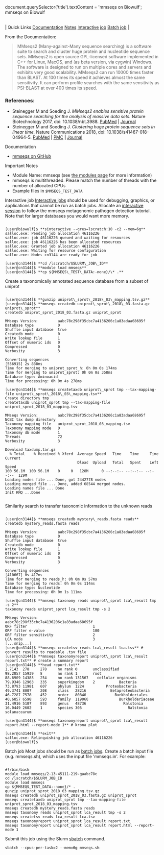 

document.querySelector('title').textContent = 'mmseqs on Biowulf';
mmseqs on Biowulf


|  |
| --- |
| 
Quick Links
[Documentation](#doc)
[Notes](#notes)
[Interactive job](#int) 
[Batch job](#sbatch) 
 |



From the Documentation:




> 
>  MMseqs2 (Many-against-Many sequence searching) is a software suite to search and cluster huge protein and nucleotide sequence sets. MMseqs2 is open source GPL-licensed software implemented in C++ for Linux, MacOS, and (as beta version, via cygwin) Windows. The software is designed to run on multiple cores and servers and exhibits very good scalability. MMseqs2 can run 10000 times faster than BLAST. At 100 times its speed it achieves almost the same sensitivity. It can perform profile searches with the same sensitivity as PSI-BLAST at over 400 times its speed.


### References:


* Steinegger M and Soeding J. *MMseqs2 enables sensitive protein sequence searching for the analysis of massive data sets.* Nature Biotechnology 2017, doi: 10.1038/nbt.3988. [PubMed](https://pubmed.ncbi.nlm.nih.gov/29035372/) | [Journal](https://www.nature.com/articles/nbt.3988)
* Steinegger M and Soeding J. *Clustering huge protein sequence sets in linear time.* Nature Communications 2018, doi: 10.1038/s41467-018-04964-5. [PubMed](https://pubmed.ncbi.nlm.nih.gov/29959318/) | [PMC](https://www.ncbi.nlm.nih.gov/pmc/articles/PMC6026198/) | [Journal](https://www.nature.com/articles/s41467-018-04964-5)


Documentation
* [mmseqs on GitHub](https://github.com/soedinglab/MMseqs2)


Important Notes
* Module Name: mmseqs (see [the modules page](/apps/modules.html) for more information)
* mmseqs is multithreaded. Please match the number of threads with the number of allocated CPUs
* Example files in `$MMSEQS_TEST_DATA`



Interactive job
[Interactive jobs](/docs/userguide.html#int) should be used for debugging, graphics, or applications that cannot be run as batch jobs.
Allocate an [interactive session](/docs/userguide.html#int) to follow the mmseqs metagenomic pathogen
detection tutorial. Note that for larger databases you would want more memory.



```

[user@biowulf]$ **sinteractive --gres=lscratch:10 -c2 --mem=6g**
salloc.exe: Pending job allocation 46116226
salloc.exe: job 46116226 queued and waiting for resources
salloc.exe: job 46116226 has been allocated resources
salloc.exe: Granted job allocation 46116226
salloc.exe: Waiting for resource configuration
salloc.exe: Nodes cn3144 are ready for job

[user@cn3144]$ **cd /lscratch/$SLURM\_JOB\_ID**
[user@cn3144]$ **module load mmseqs**
[user@cn3144]$ **cp ${MMSEQS\_TEST\_DATA:-none}/\* .**

```

 Create a taxonomically annotated sequence database from a subset of uniprot



```

[user@cn3144]$ **gunzip uniprot\_sprot\_2018\_03\_mapping.tsv.gz**
[user@cn3144]$ **mmseqs createdb uniprot\_sprot\_2018\_03.fasta.gz uniprot\_sprot**
createdb uniprot_sprot_2018_03.fasta.gz uniprot_sprot

MMseqs Version:         aabc78c298f35cbc7a4136206c1a83adaa68695f
Database type           0
Shuffle input database  true
Createdb mode           0
Write lookup file       1
Offset of numeric ids   0
Compressed              0
Verbosity               3

Converting sequences
[556915] 2s 838ms
Time for merging to uniprot_sprot_h: 0h 0m 0s 174ms
Time for merging to uniprot_sprot: 0h 0m 0s 358ms
Database type: Aminoacid
Time for processing: 0h 0m 4s 278ms

[user@cn3144]$ **mmseqs createtaxdb uniprot\_sprot tmp --tax-mapping-file uniprot\_sprot\_2018\_03\_mapping.tsv**
Create directory tmp
createtaxdb uniprot_sprot tmp --tax-mapping-file uniprot_sprot_2018_03_mapping.tsv

MMseqs Version:         aabc78c298f35cbc7a4136206c1a83adaa68695f
NCBI tax dump directory
Taxonomy mapping file   uniprot_sprot_2018_03_mapping.tsv
Taxonomy mapping mode   0
Taxonomy db mode        1
Threads                 72
Verbosity               3

Download taxdump.tar.gz
  % Total    % Received % Xferd  Average Speed   Time    Time     Time  Current
                                 Dload  Upload   Total   Spent    Left  Speed
100 56.1M  100 56.1M    0     0   128M      0 --:--:-- --:--:-- --:--:--  129M
Loading nodes file ... Done, got 2442778 nodes
Loading merged file ... Done, added 68544 merged nodes.
Loading names file ... Done
Init RMQ ...Done


```

Similarity search to transfer taxonomic information to the unknown reads



```

[user@cn3144]$ **mmseqs createdb mystery\_reads.fasta reads**
createdb mystery_reads.fasta reads

MMseqs Version:         aabc78c298f35cbc7a4136206c1a83adaa68695f
Database type           0
Shuffle input database  true
Createdb mode           0
Write lookup file       1
Offset of numeric ids   0
Compressed              0
Verbosity               3

Converting sequences
[410667] 0s 417ms
Time for merging to reads_h: 0h 0m 0s 57ms
Time for merging to reads: 0h 0m 0s 114ms
Database type: Nucleotide
Time for processing: 0h 0m 1s 111ms

[user@cn3144]$ **mmseqs taxonomy reads uniprot\_sprot lca\_result tmp -s 2**
taxonomy reads uniprot_sprot lca_result tmp -s 2

MMseqs Version:                         aabc78c298f35cbc7a4136206c1a83adaa68695f
ORF filter                              1
ORF filter e-value                      100
ORF filter sensitivity                  2
LCA mode                                3
[...snip...]
[user@cn3144]$ **mmseqs createtsv reads lca\_result lca.tsv** # convert results to readable .tsv file
[user@cn3144]$ **mmseqs taxonomyreport uniprot\_sprot lca\_result report.txt** # create a summary report
[user@cn3144]$ **head report.txt**
1.7143  278     278     no rank 0       unclassified
98.2857 15939   8       no rank 1       root
88.6909 14383   254     no rank 131567    cellular organisms
79.9346 12963   335     superkingdom    2           Bacteria
73.8793 11981   607     phylum  1224          Proteobacteria
49.3741 8007    208     class   28216           Betaproteobacteria
46.7287 7578    452     order   80840             Burkholderiales
40.6857 6598    593     family  119060              Burkholderiaceae
31.4916 5107    893     genus   48736                 Ralstonia
16.0449 2602    1       species 305                     Ralstonia solanacearum

[user@cn3144]$ **mmseqs taxonomyreport uniprot\_sprot lca\_result report.html --report-mode 1** # krona plot

[user@cn3144]$ **exit**
salloc.exe: Relinquishing job allocation 46116226
[user@biowulf]$

```


Batch job
Most jobs should be run as [batch jobs](/docs/userguide.html#submit).
Create a batch input file (e.g. mmseqs.sh), which uses the input file 'mmseqs.in'. For example:



```

#!/bin/bash
module load mmseqs/2-13-45111-219-gaabc78c
cd /lscratch/$SLURM_JOB_ID
module load mmseqs
cp ${MMSEQS_TEST_DATA:-none}/* .
gunzip uniprot_sprot_2018_03_mapping.tsv.gz
mmseqs createdb uniprot_sprot_2018_03.fasta.gz uniprot_sprot
mmseqs createtaxdb uniprot_sprot tmp --tax-mapping-file uniprot_sprot_2018_03_mapping.tsv
mmseqs createdb mystery_reads.fasta reads
mmseqs taxonomy reads uniprot_sprot lca_result tmp -s 2
mmseqs createtsv reads lca_result lca.tsv
mmseqs taxonomyreport uniprot_sprot lca_result report.txt
mmseqs taxonomyreport uniprot_sprot lca_result report.html --report-mode 1

```

Submit this job using the Slurm [sbatch](/docs/userguide.html) command.



```
sbatch --cpus-per-task=2 --mem=6g mmseqs.sh
```







